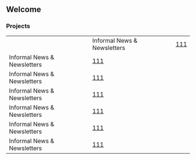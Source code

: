 ## Welcome 

### Projects
<table>
      <tbody>
        <tr>
        <td></td>
          <td>Informal News &amp; Newsletters</td>
          <td><a href="">111</a></td>
        </tr> <tr>
          <td>Informal News &amp; Newsletters</td>
          <td><a href="">111</a></td>
        </tr> <tr>
          <td>Informal News &amp; Newsletters</td>
          <td><a href="">111</a></td>
        </tr> <tr>
          <td>Informal News &amp; Newsletters</td>
          <td><a href="">111</a></td>
        </tr> <tr>
          <td>Informal News &amp; Newsletters</td>
          <td><a href="">111</a></td>
        </tr> <tr>
          <td>Informal News &amp; Newsletters</td>
          <td><a href="">111</a></td>
        </tr> <tr>
          <td>Informal News &amp; Newsletters</td>
          <td><a href="">111</a></td>
        </tr>
      </tbody>
    </table>
